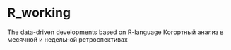 # R_working
The data-driven developments based on R-language
Когортный анализ в месячной и недельной ретроспективах
